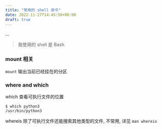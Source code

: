 ```yaml
---
title: "常用的 shell 命令"
date: 2022-11-27T14:45:58+08:00
draft: true
---
```










...

> 我使用的 shell 是 Bash

### mount 相关

`mount` 输出当前已经挂在的分区

### where and which

which 查看可执行文件的位置

```shell
$ which python3
/usr/bin/python3
```

whereis 除了可执行文件还能搜索其他类型的文件, 不常用, 详见 `man whereis`
